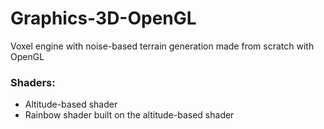 # Graphics-3D-OpenGL

Voxel engine with noise-based terrain generation made from scratch with OpenGL

### Shaders:

- Altitude-based shader
- Rainbow shader built on the altitude-based shader
